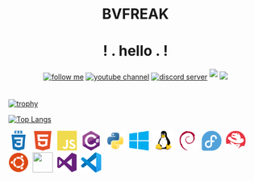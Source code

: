 <h1 align="center"> BVFREAK </h1>

<h1 align="center"> ! . hello . ! </h1>


<div align="center">
   <a href="https://www.github.com/BVFreak" target="_blank">
<img src=https://img.shields.io/badge/follow%20me-black.svg?&style=for-the-badge&logo=github&logoColor=white alt="follow me" style="margin-bottom: 5px;" /></a>
<a href="https://youtube.com/@bv_freak" target="_blank">
<img src=https://img.shields.io/badge/youtube-red.svg?&style=for-the-badge&logo=youtube&logoColor=white alt="youtube channel" style="margin-bottom: 5px;" /></a>
<a href="https://discord.gg/Hm9gEJ6EYU" target="_blank">
<img src=https://img.shields.io/badge/discord-7289da.svg?&style=for-the-badge&logo=discord&logoColor=white alt="discord server" style="margin-bottom: 5px;" /></a>
<a href="https://www.bvfreak.com" target="_blank">
   <img src="https://img.shields.io/badge/Wesbite-grey.svg?&style=for-the-badge&logo=linux&logoColor=black&alt=Website" style="margin-bottom: 5px;" /></a>
<img src=https://visitor-badge.laobi.icu/badge?page_id=BVFreak.BVFreak />
</div>
<br>

[![trophy](https://github-profile-trophy.vercel.app/?username=BVFreak&theme=onedark)](https://github.com/ryo-ma/github-profile-trophy)

[![Top Langs](https://github-readme-stats.vercel.app/api/top-langs/?username=BVFreak&langs_count=10&layout=compact&theme=dark)](https://github.com/anuraghazra/github-readme-stats)

<p>
<img src="https://github.com/devicons/devicon/blob/master/icons/css3/css3-plain-wordmark.svg"  title="CSS3" alt="CSS" width="40" height="40"/>&nbsp;
<img src="https://github.com/devicons/devicon/blob/master/icons/html5/html5-plain.svg" title="HTML5" alt="HTML" width="40" height="40"/>&nbsp;
<img src="https://github.com/devicons/devicon/blob/master/icons/javascript/javascript-plain.svg" title="JavaScript" alt="JavaScript" width="40" height="40"/>&nbsp;
<img src="https://github.com/devicons/devicon/blob/master/icons/csharp/csharp-original.svg" title="C#" alt="C#" width="40" height="40"/>&nbsp;
<img src="https://github.com/devicons/devicon/blob/master/icons/python/python-original.svg" title="Python" alt="Python" width="40" height="40"/>&nbsp;
<img src="https://github.com/devicons/devicon/blob/master/icons/windows8/windows8-original.svg" title="" alt="" width="40" height="40"/>&nbsp;
<img src="https://github.com/devicons/devicon/blob/master/icons/linux/linux-original.svg" title="" alt="" width="40" height="40"/>&nbsp;
<img src="https://github.com/devicons/devicon/blob/master/icons/debian/debian-plain.svg" title="" alt="" width="40" height="40"/>&nbsp;
<img src="https://github.com/devicons/devicon/blob/master/icons/fedora/fedora-plain.svg" title="" alt="" width="40" height="40"/>&nbsp;
<img src="https://github.com/devicons/devicon/blob/master/icons/redhat/redhat-plain.svg" title="" alt="" width="40" height="40"/>&nbsp;
<img src="https://github.com/devicons/devicon/blob/master/icons/ubuntu/ubuntu-plain.svg" title="" alt="" width="40" height="40"/>&nbsp;
<img src="https://github.com/devicons/devicon/blob/master/icons/raspbian/raspbian-plain.svg" title="" alt="" width="40" height="40"/>&nbsp;
<img src="https://github.com/devicons/devicon/blob/master/icons/visualstudio/visualstudio-plain.svg" title="" alt="" width="40" height="40"/>&nbsp;
<img src="https://github.com/devicons/devicon/blob/master/icons/vscode/vscode-original.svg" title="" alt="" width="40" height="40"/>&nbsp;
</p>

